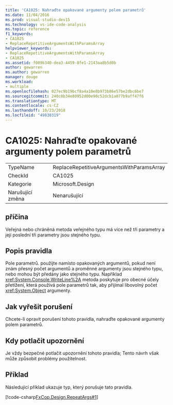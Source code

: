 ```yaml
---
title: 'CA1025: Nahraďte opakované argumenty polem parametrů'
ms.date: 11/04/2016
ms.prod: visual-studio-dev15
ms.technology: vs-ide-code-analysis
ms.topic: reference
f1_keywords:
- CA1025
- ReplaceRepetitiveArgumentsWithParamsArray
helpviewer_keywords:
- ReplaceRepetitiveArgumentsWithParamsArray
- CA1025
ms.assetid: f009b340-dea3-4459-8fe1-2143aa8b5d0b
author: gewarren
ms.author: gewarren
manager: douge
ms.workload:
- multiple
ms.openlocfilehash: 027ec9b19bcf8a4a10e8b973b86e57be2dbc6be7
ms.sourcegitcommit: 240c8b34e80952d00e90c52dcb1a077b9aff47f6
ms.translationtype: MT
ms.contentlocale: cs-CZ
ms.lasthandoff: 10/23/2018
ms.locfileid: "49838319"
---
```

# <a name="ca1025-replace-repetitive-arguments-with-params-array"></a>CA1025: Nahraďte opakované argumenty polem parametrů

|||
|-|-|
|TypeName|ReplaceRepetitiveArgumentsWithParamsArray|
|CheckId|CA1025|
|Kategorie|Microsoft.Design|
|Narušující změna|Nenarušující|

## <a name="cause"></a>příčina
 Veřejná nebo chráněná metoda veřejného typu má více než tři parametry a její poslední tři parametry jsou stejného typu.

## <a name="rule-description"></a>Popis pravidla
 Pole parametrů. použijte namísto opakovaných argumentů, pokud není znám přesný počet argumentů a proměnné argumenty jsou stejného typu, nebo mohou být předány jako stejného typu. Například <xref:System.Console.WriteLine%2A> metoda poskytuje pro obecné účely přetížení, která používá pole parametrů tak, aby přijímal libovolný počet <xref:System.Object> argumenty.

## <a name="how-to-fix-violations"></a>Jak vyřešit porušení
 Chcete-li opravit porušení tohoto pravidla, nahraďte opakované argumenty polem parametrů.

## <a name="when-to-suppress-warnings"></a>Kdy potlačit upozornění
 Je vždy bezpečné potlačit upozornění tohoto pravidla; Tento návrh však může způsobit problémy použitelnost.

## <a name="example"></a>Příklad
 Následující příklad ukazuje typ, který porušuje tato pravidla.

 [!code-csharp[FxCop.Design.RepeatArgs#1](../code-quality/codesnippet/CSharp/ca1025-replace-repetitive-arguments-with-params-array_1.cs)]